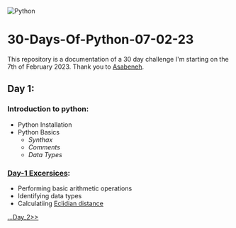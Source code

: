 ![Python](https://www.python.org/static/img/python-logo@2x.png)

# 30-Days-Of-Python-07-02-23
This repository is a documentation of a 30 day challenge I'm starting on the 7th of February 2023.
Thank you to [Asabeneh](https://github.com/TIMILEHINMOWO/30-Days-Of-Python).

## Day 1:
### Introduction to python:
  - Python Installation
  - Python Basics
    - _Synthax_
    - _Comments_
    - _Data Types_
### [Day-1 Excersices](https://github.com/TIMILEHINMOWO/30-Days-Of-Python-07-02-23/blob/93dfbe6789a597b3c9e2cca3d61957857002a241/Day-1.py):
  - Performing basic arithmetic operations
  - Identifying data types
  - Calculatiing [Eclidian distance](https://en.wikipedia.org/wiki/Euclidean_distance#:~:text=In%20mathematics%2C%20the%20Euclidean%20distance,being%20called%20the%20Pythagorean%20distance.)


[...Day_2>>](https://github.com/TIMILEHINMOWO/30-Days-Of-Python-07-02-23/blob/main/Day_2/Day_2.md)

